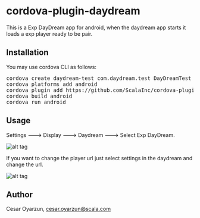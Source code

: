 # cordova-plugin-daydream

This is a Exp DayDream app for android, when the daydream app starts it loads a exp player ready to be pair.

## Installation
You may use cordova CLI as follows:

<pre>
cordova create daydream-test com.daydream.test DayDreamTest
cordova platforms add android
cordova plugin add https://github.com/ScalaInc/cordova-plugin-daydream.git
cordova build android
cordova run android
</pre>

## Usage

Settings ---> Display ---> Daydream ---> Select Exp DayDream.

![alt tag](https://github.com/ScalaInc/cordova-plugin-daydream/blob/master/exp-daydream.png)



If you want to change the player url just select settings in the daydream and change the url.

![alt tag](https://github.com/ScalaInc/cordova-plugin-daydream/blob/master/daydream-settings.png)


## Author

Cesar Oyarzun, cesar.oyarzun@scala.com


